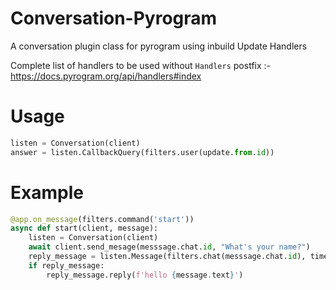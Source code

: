 # Conversation-Pyrogram
A conversation plugin class for pyrogram using inbuild Update Handlers

Complete list of handlers to be used without `Handlers` postfix :-
	https://docs.pyrogram.org/api/handlers#index

# Usage
```Python
listen = Conversation(client)
answer = listen.CallbackQuery(filters.user(update.from.id))
```

# Example
```Python
@app.on_message(filters.command('start'))
async def start(client, message):
	listen = Conversation(client)
	await client.send_mesage(messsage.chat.id, "What's your name?")
	reply_message = listen.Message(filters.chat(messsage.chat.id), timeout = None)
	if reply_message:
		reply_message.reply(f'hello {message.text}')

```
